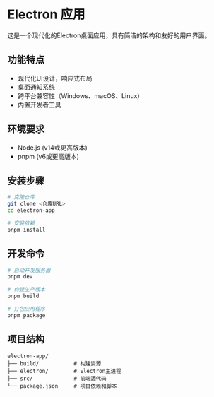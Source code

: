 # Electron 应用

这是一个现代化的Electron桌面应用，具有简洁的架构和友好的用户界面。

## 功能特点

- 现代化UI设计，响应式布局
- 桌面通知系统
- 跨平台兼容性（Windows、macOS、Linux）
- 内置开发者工具

## 环境要求

- Node.js (v14或更高版本)
- pnpm (v6或更高版本)

## 安装步骤

```bash
# 克隆仓库
git clone <仓库URL>
cd electron-app

# 安装依赖
pnpm install
```

## 开发命令

```bash
# 启动开发服务器
pnpm dev

# 构建生产版本
pnpm build

# 打包应用程序
pnpm package
```

## 项目结构

```
electron-app/
├── build/           # 构建资源
├── electron/        # Electron主进程
├── src/             # 前端源代码
└── package.json     # 项目依赖和脚本
```
